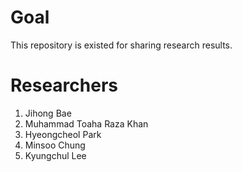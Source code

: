 # Goal
This repository is existed for sharing research results.

# Researchers
1. Jihong Bae
1. Muhammad Toaha Raza Khan
1. Hyeongcheol Park
1. Minsoo Chung
1. Kyungchul Lee
